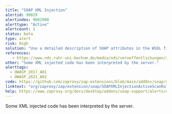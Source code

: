 ```yaml
---
title: "SOAP XML Injection"
alertid: 90029
alertindex: 9002900
alerttype: "Active"
alertcount: 1
status: beta
type: alert
risk: High
solution: "Use a detailed description of SOAP attributes in the WSDL file."
references:
   - https://www.nds.ruhr-uni-bochum.de/media/nds/veroeffentlichungen/2012/07/11/camera-ready.pdf
other: "Some XML injected code has been interpreted by the server."
alerttags: 
  - OWASP_2017_A01
  - OWASP_2021_A03
code: https://github.com/zaproxy/zap-extensions/blob/main/addOns/soap/src/main/java/org/zaproxy/zap/extension/soap/SOAPXMLInjectionActiveScanRule.java
linktext: "org/zaproxy/zap/extension/soap/SOAPXMLInjectionActiveScanRule.java"
help: https://www.zaproxy.org/docs/desktop/addons/soap-support/alerts/#id-90029
---
```

Some XML injected code has been interpreted by the server.
